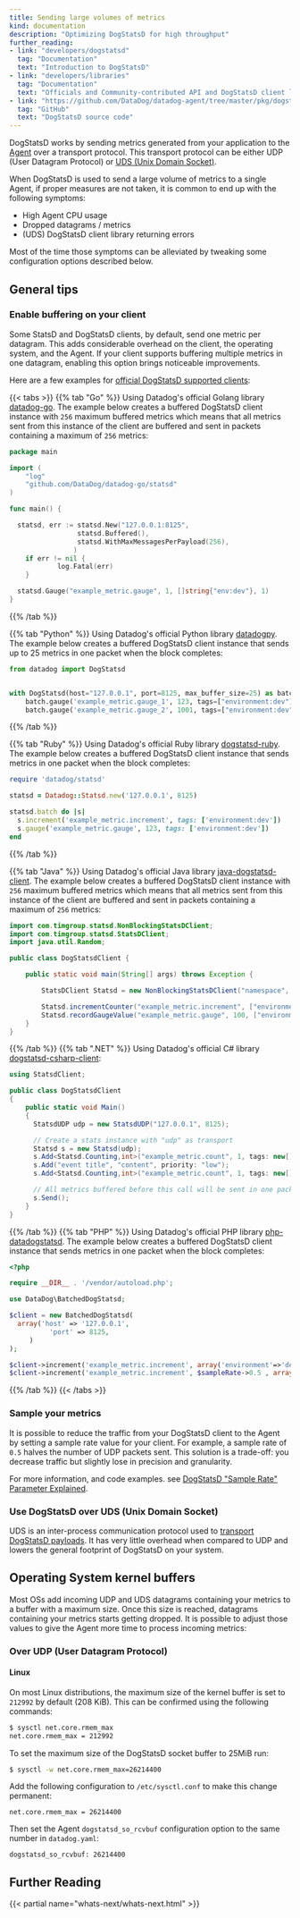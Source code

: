 ```yaml
---
title: Sending large volumes of metrics
kind: documentation
description: "Optimizing DogStatsD for high throughput"
further_reading:
- link: "developers/dogstatsd"
  tag: "Documentation"
  text: "Introduction to DogStatsD"
- link: "developers/libraries"
  tag: "Documentation"
  text: "Officials and Community-contributed API and DogStatsD client libraries"
- link: "https://github.com/DataDog/datadog-agent/tree/master/pkg/dogstatsd"
  tag: "GitHub"
  text: "DogStatsD source code"
---
```


DogStatsD works by sending metrics generated from your application to the [Agent][1] over a transport protocol. This transport protocol can be either UDP (User Datagram Protocol) or [UDS (Unix Domain Socket)][2].

When DogStatsD is used to send a large volume of metrics to a single Agent, if proper measures are not taken, it is common to end up with the following symptoms:

- High Agent CPU usage
- Dropped datagrams / metrics
- (UDS) DogStatsD client library returning errors

Most of the time those symptoms can be alleviated by tweaking some configuration options described below.

## General tips

### Enable buffering on your client

Some StatsD and DogStatsD clients, by default, send one metric per datagram. This adds considerable overhead on the client, the operating system, and the Agent. If your client supports buffering multiple metrics in one datagram, enabling this option brings noticeable improvements.

Here are a few examples for [official DogStatsD supported clients][3]:

{{< tabs >}}
{{% tab "Go" %}}
Using Datadog's official Golang library [datadog-go][1]. The example below creates a buffered DogStatsD client instance with `256` maximum buffered metrics which means that all metrics sent from this instance of the client are buffered and sent in packets containing a maximum of `256` metrics:

```go
package main

import (
	"log"
	"github.com/DataDog/datadog-go/statsd"
)

func main() {

  statsd, err := statsd.New("127.0.0.1:8125",
                 statsd.Buffered(),
                 statsd.WithMaxMessagesPerPayload(256),
                )
	if err != nil {
    		log.Fatal(err)
	}

  statsd.Gauge("example_metric.gauge", 1, []string{"env:dev"}, 1)
}
```
[1]: https://github.com/DataDog/datadog-go
{{% /tab %}}

{{% tab "Python" %}}
Using Datadog's official Python library [datadogpy][1]. The example below creates a buffered DogStatsD client instance that sends up to 25 metrics in one packet when the block completes:

```python
from datadog import DogStatsd


with DogStatsd(host="127.0.0.1", port=8125, max_buffer_size=25) as batch:
    batch.gauge('example_metric.gauge_1', 123, tags=["environment:dev"])
    batch.gauge('example_metric.gauge_2', 1001, tags=["environment:dev"])
```
[1]: https://github.com/DataDog/datadogpy
{{% /tab %}}

{{% tab "Ruby" %}}
Using Datadog's official Ruby library [dogstatsd-ruby][1]. The example below creates a buffered DogStatsD client instance that sends metrics in one packet when the block completes:

```ruby
require 'datadog/statsd'

statsd = Datadog::Statsd.new('127.0.0.1', 8125)

statsd.batch do |s|
  s.increment('example_metric.increment', tags: ['environment:dev'])
  s.gauge('example_metric.gauge', 123, tags: ['environment:dev'])
end
```

[1]: https://github.com/DataDog/dogstatsd-ruby
{{% /tab %}}

{{% tab "Java" %}}
Using Datadog's official Java library [java-dogstatsd-client][1]. The example below creates a buffered DogStatsD client instance with `256` maximum buffered metrics which means that all metrics sent from this instance of the client are buffered and sent in packets containing a maximum of `256` metrics:

```java
import com.timgroup.statsd.NonBlockingStatsDClient;
import com.timgroup.statsd.StatsDClient;
import java.util.Random;

public class DogStatsdClient {

    public static void main(String[] args) throws Exception {

        StatsDClient Statsd = new NonBlockingStatsDClient("namespace", "127.0.0.1", 8125, 256);

        Statsd.incrementCounter("example_metric.increment", ["environment:dev"]);
        Statsd.recordGaugeValue("example_metric.gauge", 100, ["environment:dev"]);
    }
}
```

[1]: https://github.com/DataDog/java-dogstatsd-client
{{% /tab %}}
{{% tab ".NET" %}}
Using Datadog's official C# library [dogstatsd-csharp-client][1]:

```csharp
using StatsdClient;

public class DogStatsdClient
{
    public static void Main()
    {
      StatsdUDP udp = new StatsdUDP("127.0.0.1", 8125);

      // Create a stats instance with "udp" as transport
      Statsd s = new Statsd(udp);
      s.Add<Statsd.Counting,int>("example_metric.count", 1, tags: new[] {"environment:dev"});
      s.Add("event title", "content", priority: "low");
      s.Add<Statsd.Counting,int>("example_metric.count", 1, tags: new[] {"environment:dev"});

      // All metrics buffered before this call will be sent in one packet
      s.Send();
    }
}
```
[1]: https://github.com/DataDog/dogstatsd-csharp-client
{{% /tab %}}
{{% tab "PHP" %}}
Using Datadog's official PHP library [php-datadogstatsd][1]. The example below creates a buffered DogStatsD client instance that sends metrics in one packet when the block completes:

```php
<?php

require __DIR__ . '/vendor/autoload.php';

use DataDog\BatchedDogStatsd;

$client = new BatchedDogStatsd(
  array('host' => '127.0.0.1',
          'port' => 8125,
     )
);

$client->increment('example_metric.increment', array('environment'=>'dev'));
$client->increment('example_metric.increment', $sampleRate->0.5 , array('environment'=>'dev'));
```

[1]: https://github.com/DataDog/php-datadogstatsd
{{% /tab %}}
{{< /tabs >}}

### Sample your metrics

It is possible to reduce the traffic from your DogStatsD client to the Agent by setting a sample rate value for your client. For example, a sample rate of `0.5` halves the number of UDP packets sent. This solution is a trade-off: you decrease traffic but slightly lose in precision and granularity.

For more information, and code examples. see [DogStatsD "Sample Rate" Parameter Explained][4].

### Use DogStatsD over UDS (Unix Domain Socket)

UDS is an inter-process communication protocol used to [transport DogStatsD payloads][5]. It has very little overhead when compared to UDP and lowers the general footprint of DogStatsD on your system.

## Operating System kernel buffers

Most OSs add incoming UDP and UDS datagrams containing your metrics to a buffer with a maximum size. Once this size is reached, datagrams containing your metrics starts getting dropped. It is possible to adjust those values to give the Agent more time to process incoming metrics:

### Over UDP (User Datagram Protocol)

#### Linux

On most Linux distributions, the maximum size of the kernel buffer is set to `212992` by default (208 KiB). This can be confirmed using the following commands:

```bash
$ sysctl net.core.rmem_max
net.core.rmem_max = 212992
```

To set the maximum size of the DogStatsD socket buffer to 25MiB run:

```bash
$ sysctl -w net.core.rmem_max=26214400
```

Add the following configuration to `/etc/sysctl.conf` to make this change permanent:
```
net.core.rmem_max = 26214400
```

Then set the Agent `dogstatsd_so_rcvbuf` configuration option to the same number in `datadog.yaml`:
```
dogstatsd_so_rcvbuf: 26214400
```

## Further Reading

{{< partial name="whats-next/whats-next.html" >}}

[1]: /agent
[2]: /developers/dogstatsd/unix_socket
[3]: /developers/dogstatsd/#code
[4]: /developers/metrics/dogstatsd_metrics_submission/#sample-rates
[5]: /developers/dogstatsd/unix_socket
